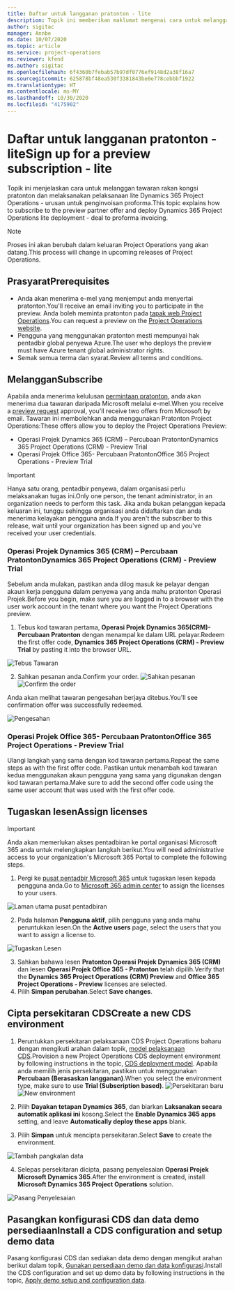 ```yaml
---
title: Daftar untuk langganan pratonton - lite
description: Topik ini memberikan maklumat mengenai cara untuk melanggan dan melaksanakan pelaksanaan lite Project Operations - berurusan dengan penginvoisan proforma.
author: sigitac
manager: Annbe
ms.date: 10/07/2020
ms.topic: article
ms.service: project-operations
ms.reviewer: kfend
ms.author: sigitac
ms.openlocfilehash: 6f4360b7febab57b97df0776ef9148d2a38f16a7
ms.sourcegitcommit: 625878bf48ea530f3381843be0e778cebbbf1922
ms.translationtype: HT
ms.contentlocale: ms-MY
ms.lasthandoff: 10/30/2020
ms.locfileid: "4175902"
---
```

# <a name="sign-up-for-a-preview-subscription---lite"></a><span data-ttu-id="fe260-103">Daftar untuk langganan pratonton - lite</span><span class="sxs-lookup"><span data-stu-id="fe260-103">Sign up for a preview subscription - lite</span></span> 

<span data-ttu-id="fe260-104">Topik ini menjelaskan cara untuk melanggan tawaran rakan kongsi pratonton dan melaksanakan pelaksanaan lite Dynamics 365 Project Operations - urusan untuk penginvoisan proforma.</span><span class="sxs-lookup"><span data-stu-id="fe260-104">This topic explains how to subscribe to the preview partner offer and deploy Dynamics 365 Project Operations lite deployment - deal to proforma invoicing.</span></span>

> [!NOTE]
> <span data-ttu-id="fe260-105">Proses ini akan berubah dalam keluaran Project Operations yang akan datang.</span><span class="sxs-lookup"><span data-stu-id="fe260-105">This process will change in upcoming releases of Project Operations.</span></span>

## <a name="prerequisites"></a><span data-ttu-id="fe260-106">Prasyarat</span><span class="sxs-lookup"><span data-stu-id="fe260-106">Prerequisites</span></span>

- <span data-ttu-id="fe260-107">Anda akan menerima e-mel yang menjemput anda menyertai pratonton.</span><span class="sxs-lookup"><span data-stu-id="fe260-107">You'll receive an email inviting you to participate in the preview.</span></span> <span data-ttu-id="fe260-108">Anda boleh meminta pratonton pada [tapak web Project Operations](https://dynamics.microsoft.com/en-us/project-operations/overview/).</span><span class="sxs-lookup"><span data-stu-id="fe260-108">You can request a preview on the [Project Operations website](https://dynamics.microsoft.com/en-us/project-operations/overview/).</span></span>
- <span data-ttu-id="fe260-109">Pengguna yang menggunakan pratonton mesti mempunyai hak pentadbir global penyewa Azure.</span><span class="sxs-lookup"><span data-stu-id="fe260-109">The user who deploys the preview must have Azure tenant global administrator rights.</span></span>
- <span data-ttu-id="fe260-110">Semak semua terma dan syarat.</span><span class="sxs-lookup"><span data-stu-id="fe260-110">Review all terms and conditions.</span></span>

## <a name="subscribe"></a><span data-ttu-id="fe260-111">Melanggan</span><span class="sxs-lookup"><span data-stu-id="fe260-111">Subscribe</span></span>

<span data-ttu-id="fe260-112">Apabila anda menerima kelulusan [permintaan pratonton](https://forms.office.com/FormsPro/Pages/ResponsePage.aspx?id=v4j5cvGGr0GRqy180BHbR56j8lZs0FdAvwT75_WNFyxUMkRDV1NYQU5TNjE2VjhKOVBUNVg2R0s1NC4u), anda akan menerima dua tawaran daripada Microsoft melalui e-mel.</span><span class="sxs-lookup"><span data-stu-id="fe260-112">When you receive a [preview request](https://forms.office.com/FormsPro/Pages/ResponsePage.aspx?id=v4j5cvGGr0GRqy180BHbR56j8lZs0FdAvwT75_WNFyxUMkRDV1NYQU5TNjE2VjhKOVBUNVg2R0s1NC4u) approval, you'll receive two offers from Microsoft by email.</span></span> <span data-ttu-id="fe260-113">Tawaran ini membolehkan anda menggunakan Pratonton Project Operations:</span><span class="sxs-lookup"><span data-stu-id="fe260-113">These offers allow you to deploy the Project Operations Preview:</span></span>

- <span data-ttu-id="fe260-114">Operasi Projek Dynamics 365 (CRM) – Percubaan Pratonton</span><span class="sxs-lookup"><span data-stu-id="fe260-114">Dynamics 365 Project Operations (CRM) - Preview Trial</span></span>
- <span data-ttu-id="fe260-115">Operasi Projek Office 365- Percubaan Pratonton</span><span class="sxs-lookup"><span data-stu-id="fe260-115">Office 365 Project Operations - Preview Trial</span></span>

> [!IMPORTANT]
> <span data-ttu-id="fe260-116">Hanya satu orang, pentadbir penyewa, dalam organisasi perlu melaksanakan tugas ini.</span><span class="sxs-lookup"><span data-stu-id="fe260-116">Only one person, the tenant administrator, in an organization needs to perform this task.</span></span> <span data-ttu-id="fe260-117">Jika anda bukan pelanggan kepada keluaran ini, tunggu sehingga organisasi anda didaftarkan dan anda menerima kelayakan pengguna anda.</span><span class="sxs-lookup"><span data-stu-id="fe260-117">If you aren't the subscriber to this release, wait until your organization has been signed up and you've received your user credentials.</span></span>

### <a name="dynamics-365-project-operations-crm---preview-trial"></a><span data-ttu-id="fe260-118">Operasi Projek Dynamics 365 (CRM) – Percubaan Pratonton</span><span class="sxs-lookup"><span data-stu-id="fe260-118">Dynamics 365 Project Operations (CRM) - Preview Trial</span></span> 

<span data-ttu-id="fe260-119">Sebelum anda mulakan, pastikan anda dilog masuk ke pelayar dengan akaun kerja pengguna dalam penyewa yang anda mahu pratonton Operasi Projek.</span><span class="sxs-lookup"><span data-stu-id="fe260-119">Before you begin, make sure you are logged in to a browser with the user work account in the tenant where you want the Project Operations preview.</span></span>

1. <span data-ttu-id="fe260-120">Tebus kod tawaran pertama, **Operasi Projek Dynamics 365(CRM)- Percubaan Pratonton** dengan menampal ke dalam URL pelayar.</span><span class="sxs-lookup"><span data-stu-id="fe260-120">Redeem the first offer code, **Dynamics 365 Project Operations (CRM) - Preview Trial** by pasting it into the browser URL.</span></span>

![Tebus Tawaran](./media/16RedeemFirstOfferNew.png)

2. <span data-ttu-id="fe260-122">Sahkan pesanan anda.</span><span class="sxs-lookup"><span data-stu-id="fe260-122">Confirm your order.</span></span>
<span data-ttu-id="fe260-123">![Sahkan pesanan](./media/17ConfirmOrderNew.png)</span><span class="sxs-lookup"><span data-stu-id="fe260-123">![Confirm the order](./media/17ConfirmOrderNew.png)</span></span>

<span data-ttu-id="fe260-124">Anda akan melihat tawaran pengesahan berjaya ditebus.</span><span class="sxs-lookup"><span data-stu-id="fe260-124">You'll see confirmation offer was successfully redeemed.</span></span>

![Pengesahan](./media/18OrderConfirmationNew.png)

### <a name="office-365-project-operations---preview-trial"></a><span data-ttu-id="fe260-126">Operasi Projek Office 365- Percubaan Pratonton</span><span class="sxs-lookup"><span data-stu-id="fe260-126">Office 365 Project Operations - Preview Trial</span></span>

<span data-ttu-id="fe260-127">Ulangi langkah yang sama dengan kod tawaran pertama.</span><span class="sxs-lookup"><span data-stu-id="fe260-127">Repeat the same steps as with the first offer code.</span></span> <span data-ttu-id="fe260-128">Pastikan untuk menambah kod tawaran kedua menggunakan akaun pengguna yang sama yang digunakan dengan kod tawaran pertama.</span><span class="sxs-lookup"><span data-stu-id="fe260-128">Make sure to add the second offer code using the same user account that was used with the first offer code.</span></span>

## <a name="assign-licenses"></a><span data-ttu-id="fe260-129">Tugaskan lesen</span><span class="sxs-lookup"><span data-stu-id="fe260-129">Assign licenses</span></span>

> [!IMPORTANT]
> <span data-ttu-id="fe260-130">Anda akan memerlukan akses pentadbiran ke portal organisasi Microsoft 365 anda untuk melengkapkan langkah berikut.</span><span class="sxs-lookup"><span data-stu-id="fe260-130">You will need administrative access to your organization's Microsoft 365 Portal to complete the following steps.</span></span>


1. <span data-ttu-id="fe260-131">Pergi ke [pusat pentadbir Microsoft 365](https://portal.office.com/) untuk tugaskan lesen kepada pengguna anda.</span><span class="sxs-lookup"><span data-stu-id="fe260-131">Go to [Microsoft 365 admin center](https://portal.office.com/) to assign the licenses to your users.</span></span>

![Laman utama pusat pentadbiran](./media/14AdminPortal.png)

2. <span data-ttu-id="fe260-133">Pada halaman **Pengguna aktif**, pilih pengguna yang anda mahu peruntukkan lesen.</span><span class="sxs-lookup"><span data-stu-id="fe260-133">On the **Active users** page, select the users that you want to assign a license to.</span></span>

![Tugaskan Lesen](./media/15AssignLicenses.png)

3. <span data-ttu-id="fe260-135">Sahkan bahawa lesen **Pratonton Operasi Projek Dynamics 365 (CRM)** dan lesen **Operasi Projek Office 365 - Pratonton** telah dipilih.</span><span class="sxs-lookup"><span data-stu-id="fe260-135">Verify that the **Dynamics 365 Project Operations (CRM) Preview** and **Office 365 Project Operations - Preview** licenses are selected.</span></span> 
4. <span data-ttu-id="fe260-136">Pilih **Simpan perubahan**.</span><span class="sxs-lookup"><span data-stu-id="fe260-136">Select **Save changes**.</span></span>

## <a name="create-a-new-cds-environment"></a><span data-ttu-id="fe260-137">Cipta persekitaran CDS</span><span class="sxs-lookup"><span data-stu-id="fe260-137">Create a new CDS environment</span></span>

1. <span data-ttu-id="fe260-138">Peruntukkan persekitaran pelaksanaan CDS Project Operations baharu dengan mengikuti arahan dalam topik, [model pelaksanaan CDS](lite-deployment.md).</span><span class="sxs-lookup"><span data-stu-id="fe260-138">Provision a new Project Operations CDS deployment environment by following instructions in the topic, [CDS deployment model](lite-deployment.md).</span></span> <span data-ttu-id="fe260-139">Apabila anda memilih jenis persekitaran, pastikan untuk menggunakan **Percubaan (Berasaskan langganan)**.</span><span class="sxs-lookup"><span data-stu-id="fe260-139">When you select the environment type, make sure to use **Trial (Subscription based)**.</span></span>
<span data-ttu-id="fe260-140">![Persekitaran baru](./media/19CreateEnvironment.png)</span><span class="sxs-lookup"><span data-stu-id="fe260-140">![New environment](./media/19CreateEnvironment.png)</span></span>

2. <span data-ttu-id="fe260-141">Pilih **Dayakan tetapan Dynamics 365**, dan biarkan **Laksanakan secara automatik aplikasi ini** kosong.</span><span class="sxs-lookup"><span data-stu-id="fe260-141">Select the **Enable Dynamics 365 apps** setting, and leave **Automatically deploy these apps** blank.</span></span>  
3. <span data-ttu-id="fe260-142">Pilih **Simpan** untuk mencipta persekitaran.</span><span class="sxs-lookup"><span data-stu-id="fe260-142">Select **Save** to create the environment.</span></span>

![Tambah pangkalan data](./media/20CreateEnvironment1.png)

4. <span data-ttu-id="fe260-144">Selepas persekitaran dicipta, pasang penyelesaian **Operasi Projek Microsoft Dynamics 365**.</span><span class="sxs-lookup"><span data-stu-id="fe260-144">After the environment is created, install **Microsoft Dynamics 365 Project Operations** solution.</span></span> 

![Pasang Penyelesaian](./media/21InstallSolution.png)

## <a name="install-a-cds-configuration-and-setup-demo-data"></a><span data-ttu-id="fe260-146">Pasangkan konfigurasi CDS dan data demo persediaan</span><span class="sxs-lookup"><span data-stu-id="fe260-146">Install a CDS configuration and setup demo data</span></span>

<span data-ttu-id="fe260-147">Pasang konfigurasi CDS dan sediakan data demo dengan mengikut arahan berikut dalam topik, [Gunakan persediaan demo dan data konfigurasi](lite-apply-demo-setup-config-data.md).</span><span class="sxs-lookup"><span data-stu-id="fe260-147">Install the CDS configuration and set up demo data by following instructions in the topic, [Apply demo setup and configuration data](lite-apply-demo-setup-config-data.md).</span></span>
